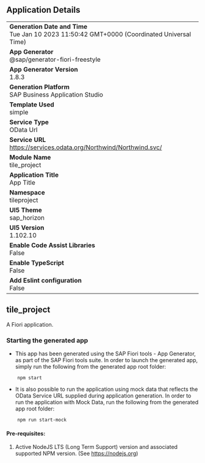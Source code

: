 ## Application Details
|               |
| ------------- |
|**Generation Date and Time**<br>Tue Jan 10 2023 11:50:42 GMT+0000 (Coordinated Universal Time)|
|**App Generator**<br>@sap/generator-fiori-freestyle|
|**App Generator Version**<br>1.8.3|
|**Generation Platform**<br>SAP Business Application Studio|
|**Template Used**<br>simple|
|**Service Type**<br>OData Url|
|**Service URL**<br>https://services.odata.org/Northwind/Northwind.svc/
|**Module Name**<br>tile_project|
|**Application Title**<br>App Title|
|**Namespace**<br>tileproject|
|**UI5 Theme**<br>sap_horizon|
|**UI5 Version**<br>1.102.10|
|**Enable Code Assist Libraries**<br>False|
|**Enable TypeScript**<br>False|
|**Add Eslint configuration**<br>False|

## tile_project

A Fiori application.

### Starting the generated app

-   This app has been generated using the SAP Fiori tools - App Generator, as part of the SAP Fiori tools suite.  In order to launch the generated app, simply run the following from the generated app root folder:

```
    npm start
```

- It is also possible to run the application using mock data that reflects the OData Service URL supplied during application generation.  In order to run the application with Mock Data, run the following from the generated app root folder:

```
    npm run start-mock
```

#### Pre-requisites:

1. Active NodeJS LTS (Long Term Support) version and associated supported NPM version.  (See https://nodejs.org)


